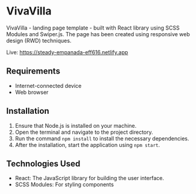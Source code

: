 # VivaVilla

VivaVilla - landing page template - built with React library using SCSS Modules and Swiper.js. The page has been created using responsive web design (RWD) techniques.

Live: https://steady-empanada-eff616.netlify.app

## Requirements
- Internet-connected device
- Web browser

## Installation

1. Ensure that Node.js is installed on your machine.
2. Open the terminal and navigate to the project directory.
3. Run the command `npm install` to install the necessary dependencies.
4. After the installation, start the application using `npm start`.

## Technologies Used

- React: The JavaScript library for building the user interface.
- SCSS Modules: For styling components
